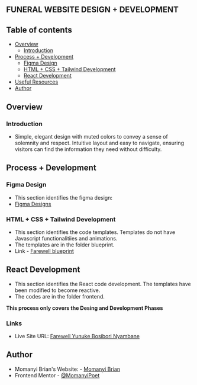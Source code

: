 ## FUNERAL WEBSITE DESIGN + DEVELOPMENT

## Table of contents

- [Overview](#overview)
    - [Introduction](#introduction)
- [Process + Development](#process-+-development)
    - [Figma Design](#figma-design)
    - [HTML + CSS + Tailwind Development](#html-+-css+-tailwind-development)
    - [React Development](#react-development)
- [Useful Resources](#useful-resources)
- [Author](#author)


## Overview

### Introduction

- Simple, elegant design with muted colors to convey a sense of solemnity and respect. Intuitive layout and easy to navigate, ensuring visitors can find the information they need without difficulty.

## Process + Development

### Figma Design
- This section identifies the figma design:
- [Figma Designs](https://www.figma.com/file/QjaBZ9v60RdA0bXqeuTcFW/Funeral-Website?type=design&node-id=0%3A1&mode=design&t=EIM0LLEPiHYrmnaC-1)

### HTML + CSS + Tailwind Development
- This section identifies the code templates. Templates do not have Javascript functionalitiies and animations.
- The templates are in the folder blueprint.
- Link - [Farewell blueprint](https://nyabutibrian.github.io/funeral_website/blueprint/build/)

## React Development
- This section identifies the React code development. The templates have been modified to become reactive. 
- The codes are in the folder frontend.

**This process only covers the Desing and Development Phases**

### Links

- Live Site URL: [Farewell Yunuke Bosibori Nyambane]()

## Author

- Momanyi Brian's Website: - [Momanyi Brian](https://momanyi-brian-portfolio.vercel.app)
- Frontend Mentor - [@MomanyiPoet](https://www.frontendmentor.io/profile/MomanyiPoet)

